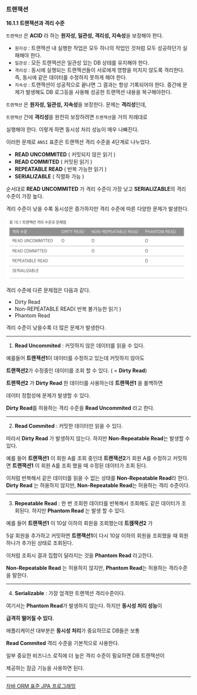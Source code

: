 
### 트랜잭션

**16.1.1 트랜잭션과 격리 수준**

`트랜잭션` 은 **ACID** 라 하는 **원자성, 일관성, 격리성, 지속성**을 보장해야 한다.

- `원자성` : 트랜잭션 내 실행한 작업은 모두 하나의 작업인 것처럼 모두 성공하던가 실패해야 한다.
- `일관성` : 모든 트랜잭션은 일관성 있는 DB 상태를 유지해야 한다.
- `격리성` : 동시에 실행되는 트랜잭션들이 서로에게 영향을 미치지 않도록 격리한다. 즉, 동시에 같은 데이터를 수정하지 못하게 해야 한다.
- `지속성` : 트랜잭션이 성공적으로 끝나면 그 결과는 항상 기록되어야 한다. 중간에 문제가 발생해도 DB 로그등을 사용해 성공한 트랜잭션 내용을 복구해야한다.

`트랜잭션` 은 **원자성, 일관성, 지속성**을 보장한다. 문제는 **격리성**인데, 

`트랜잭션` 간에 **격리성**을 완전히 보장하려면 `트랜잭션`을 거의 차례대로 

실행해야 한다. 이렇게 하면 동시성 처리 성능이 매우 나빠진다.

이러한 문제로 `ANSI` 표준은 트랜잭션 격리 수준을 4단계로 나누었다.

- **READ UNCOMMITED** ( 커밋되지 않은 읽기 )
- **READ COMMITED** ( 커밋된 읽기 )
- **REPEATABLE READ** ( 반복 가능한 읽기 )
- **SERIALIZABLE** ( 직렬화 가능 )

순서대로 **READ UNCOMMITED** 가 격리 수준이 가장 낮고 **SERIALIZABLE**의 격리 수준이 가장 높다.

격리 수준이 낮을 수록 동시성은 증가하지만 격리 수준에 따른 다양한 문제가 발생한다. 

![트랜잭션 격리수준.PNG](https://github.com/awse2050/TIL/blob/main/DB/img/%ED%8A%B8%EB%9E%9C%EC%9E%AD%EC%85%98%20%EA%B2%A9%EB%A6%AC%EC%88%98%EC%A4%80.PNG)


격리 수준에 다른 문제점은 다음과 같다.

- Dirty Read
- Non-REPEATABLE READ( 반복 불가능한 읽기 )
- Phantom Read

격리 수준이 낮을수록 더 많은 문제가 발생한다.


---


1) **Read Uncommited** : 커밋하지 않은 데이터를 읽을 수 있다.

예를들어 **트랜잭션1**이 데이터를 수정하고 있는데 커밋하지 않아도

**트랜잭션2**가 수정중인 데이터를 조회 할 수 있다.  ( = **Dirty Read**)

**트랜잭션2** 가 **Dirty Read** 한 데이터를 사용하는데 **트랜잭션1** 을 롤백하면

데이터 정합성에 문제가 발생할 수 있다.

**Dirty Read**를 허용하는 격리 수준을 **Read Uncommited** 라고 한다.

---

2) **Read Commited** : 커밋한 데이터만 읽을 수 있다.

따라서 **Dirty Read** 가 발생하지 않는다. 하지만 **Non-Repeatable Read**는 발생할 수 있다. 

예를 들어 **트랜잭션1** 이 회원 A를 조회 중인데 **트랜잭션2**가 회원 A를 수정하고 커밋하면 **트랜잭션1** 이 회원 A를 조회 했을 때 수정된 데이터가 조회 된다.

이처럼 반복해서 같은 데이터를 읽을 수 없는 상태를 **Non-Repeatable Read**라 한다.  **Dirty Read** 는 허용하지 않지만, **Non-Repeatable Read**는 허용하는 격리 수준이다.

---

3) **Repeatable Read** : 한 번 조회한 데이터를 반복해서 조회해도 같은 데이터가 조회된다. 하지만 **Phantom Read** 는 발생 할 수 있다. 

예를 들어 **트랜잭션1** 이 10살 이하의 회원을 조회했는데 **트랝잭션2** 가 

5살 회원을 추가하고 커밋하면 **트랜잭션1**이 다시 10살 이하의 회원을 조회했을 때 회원 하나가 추가된 상태로 조회된다. 

이처럼 조회시 결과 집합이 달라지는 것을 **Phantom Read** 라고한다.

**Non-Repeatable Read** 는 허용하지 않지만, **Phantom Read**는 허용하는 격리수준을 말한다.

---

4) **Serializable** : 가장 엄격한 트랜잭션 격리수준이다.

여기서는 **Phantom Read**가 발생하지 않는다. 하지만 **동시성 처리 성능**이

**급격히 떨어질 수 있다.**

애플리케이션 대부분은 **동시성 처리**가 중요하므로 DB들은 보통 

**Read Commited** 격리 수준을 기본적으로 사용한다.

일부 중요한 비즈니스 로직에 더 높은 격리 수준이 필요하면 DB 트랜잭션이 

제공하는 잠금 기능을 사용하면 된다.

---

[자바 ORM 표준 JPA 프로그래밍](http://www.yes24.com/Product/Goods/19040233)
